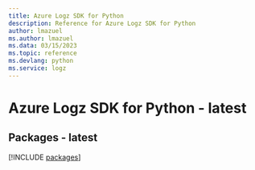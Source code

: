 ```yaml
---
title: Azure Logz SDK for Python
description: Reference for Azure Logz SDK for Python
author: lmazuel
ms.author: lmazuel
ms.data: 03/15/2023
ms.topic: reference
ms.devlang: python
ms.service: logz
---
```

# Azure Logz SDK for Python - latest
## Packages - latest
[!INCLUDE [packages](logz-index.md)]